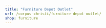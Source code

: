 ```yaml
---
title: "Furniture Depot Outlet"
url: /corpus-christi/furniture-depot-outlet/
shop: furniture
---
```

